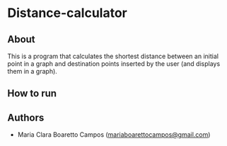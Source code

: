# Distance-calculator

## About
This is a program that calculates the shortest distance between an initial point in a graph and destination points inserted by the user (and displays them in a graph).

## How to run


## Authors
- Maria Clara Boaretto Campos (mariaboarettocampos@gmail.com)
